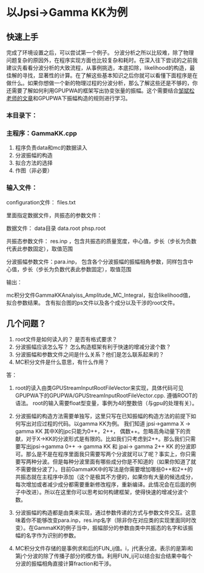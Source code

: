 # 以Jpsi->Gamma KK为例

## 快速上手
完成了环境设置之后，可以尝试第一个例子。
分波分析之所以比较难，除了物理问题复杂的原因外，在程序实现方面也比较复杂和耗时。在深入往下尝试的之前我建议先看看分波分析的大致流程，从事例挑选，本底扣除，likelihood的构造，最佳解的寻找，显著性的计算。在了解这些基本知识之后你就可以看懂下面程序是在做什么。如果你想做一个新的物理过程的分波分析，那么了解这些还是不够的，你还需要了解如何利用GPUPWA的框架写出协变张量的振幅。这个需要结合[邹斌松老师的文章](http://link.springer.com/10.1140/epja/i2002-10135-4)和GPUPWA下振幅构造的规则进行学习。

### 本目录下：

### 主程序：GammaKK.cpp
  1. 程序负责data和mc的数据读入
  2. 分波振幅的构造
  3. 拟合方法的选择
  4. 作图（非必要）
### 输入文件：

configuration文件： files.txt 

里面指定数据文件，共振态的参数文件：

数据文件： data目录 data.root  phsp.root

共振态参数文件： res.inp ，包含共振态的质量宽度，中心值，步长（步长为负数代表此参数固定），取值范围

分波振幅参数文件：para.inp， 包含各个分波振幅的振幅相角参数，同样包含中心值，步长（步长为负数代表此参数固定），取值范围

输出：

mc积分文件GammaKKAnalyiss_Amplitude_MC_Integral，拟合likelihood值，拟合参数结果。
含有拟合图的ps文件以及各个成分以及干涉的root文件。

## 几个问题？
1. root文件是如何读入的？ 是否有格式要求？
2. 分波振幅应该怎么写？ 怎么构造框架有利于快速的增减分波个数？
3. 分波振幅和参数文件之间是什么关系？他们是怎么联系起来的？
4. MC积分文件是什么意思，有什么作用？

答：

1. root的读入由类GPUStreamInputRootFileVector来实现，具体代码可见GPUPWA下的GPUPWA/GPUStreamInputRootFileVector.cpp. 遵循ROOT的语法。
root的输入需要float型变量，事例为4的整数倍（与gpu的处理有关）。

2. 分波振幅的构造方法需要单独写，这里只写在已知振幅的构造方法的前提下如何写出对应过程的代码。以gamma KK为例。 我们知道 jpsi->gamma X -> gamma KK
其中X的jpc只能为0++，2++， 偶数++。忽略高角动量下的贡献，对于X->KK的分波形式是有限的。比如我们只考虑到2++。那么我们只需要写出jpsi->gamma 0++ -> gamma KK 和 jpai-> gamma 2++ KK 的分波即可。那么是不是在程序里面我只需要写两个分波就可以了呢？事实上，你只需要写两种分波。但是每种分波里面有哪些成分你是不知道的（如果你知道了就不需要做分波了）。目前GammaKK中的写法是你需要增加哪些0++和2++的共振态就在主程序中添加（这个是极其不方便的，如果你有大量的候选成分，每次增加或者减少成分都需要重新修改程序，重新编译。此情况会在后面的例子中改进）。所以在这里你可以思考如何构建框架，使得快速的增减分波个数。

3. 分波振幅的构造都是由类来实现，通过参数传递的方式与参数文件交互。这意味着你不能够改变para.inp，res.inp名字（除非你在对应类的实现里面同时改变）。在GammaKK的例子当中，振幅部分的参数由类中共振态的名字和该振幅的名字作为识别的参数。

4. MC积分文件存储的是事例求和后的FUN_ij值。i，j代表分波。表示的是第i和第j个分波的除了传播子部分的模方值。利用FUN_ij可以结合拟合结果中每个分波的振幅相角直接计算fraction和干涉。
